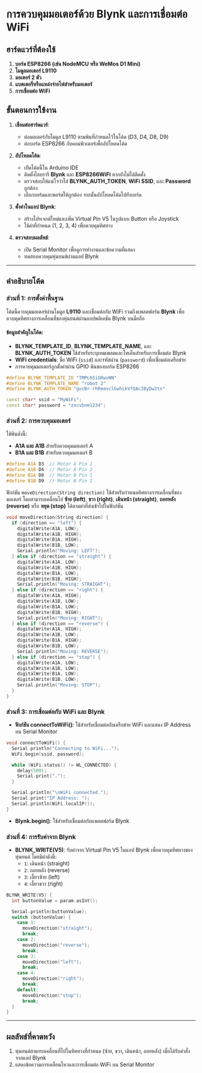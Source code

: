 # การควบคุมมอเตอร์ด้วย Blynk และการเชื่อมต่อ WiFi

## ฮาร์ดแวร์ที่ต้องใช้
1. **บอร์ด ESP8266 (เช่น NodeMCU หรือ WeMos D1 Mini)**
2. **โมดูลมอเตอร์ L9110**
3. **มอเตอร์ 2 ตัว**
4. **แบตเตอรี่หรือแหล่งจ่ายไฟสำหรับมอเตอร์**
5. **การเชื่อมต่อ WiFi**

## ขั้นตอนการใช้งาน
1. **เชื่อมต่อฮาร์ดแวร์**:
   - ต่อมอเตอร์กับโมดูล L9110 ตามพินที่กำหนดไว้ในโค้ด (D3, D4, D8, D9)
   - ต่อบอร์ด ESP8266 กับคอมพิวเตอร์เพื่ออัปโหลดโค้ด

2. **อัปโหลดโค้ด**:
   - เปิดโค้ดนี้ใน Arduino IDE
   - ติดตั้งไลบรารี **Blynk** และ **ESP8266WiFi** หากยังไม่ได้ติดตั้ง
   - ตรวจสอบให้แน่ใจว่าใส่ **BLYNK_AUTH_TOKEN**, **WiFi SSID**, และ **Password** ถูกต้อง
   - เลือกบอร์ดและพอร์ตให้ถูกต้อง จากนั้นอัปโหลดโค้ดไปยังบอร์ด

3. **ตั้งค่าในแอป Blynk**:
   - สร้างโปรเจกต์ใหม่และเพิ่ม Virtual Pin V5 ในรูปแบบ Button หรือ Joystick
   - ใช้ค่าที่กำหนด (1, 2, 3, 4) เพื่อควบคุมทิศทาง

4. **ตรวจสอบผลลัพธ์**:
   - เปิด Serial Monitor เพื่อดูการทำงานและข้อความที่แสดง
   - ทดสอบควบคุมหุ่นยนต์ผ่านแอป Blynk

---

## คำอธิบายโค้ด

### ส่วนที่ 1: การตั้งค่าพื้นฐาน
โค้ดนี้ควบคุมมอเตอร์ผ่านโมดูล **L9110** และเชื่อมต่อกับ WiFi รวมถึงแพลตฟอร์ม **Blynk** เพื่อควบคุมทิศทางการเคลื่อนที่ของหุ่นยนต์ผ่านแอปพลิเคชัน Blynk บนมือถือ

#### ข้อมูลสำคัญในโค้ด:
- **BLYNK_TEMPLATE_ID**, **BLYNK_TEMPLATE_NAME**, และ **BLYNK_AUTH_TOKEN** ใช้สำหรับระบุเทมเพลตและโทเค็นสำหรับการเชื่อมต่อ Blynk
- **WiFi credentials**: ชื่อ WiFi (`ssid`) และรหัสผ่าน (`password`) เพื่อเชื่อมต่อเครือข่าย
- การควบคุมมอเตอร์ถูกตั้งค่าผ่าน GPIO พินของบอร์ด ESP8266

```cpp
#define BLYNK_TEMPLATE_ID "TMPL6SiGRwvNN"
#define BLYNK_TEMPLATE_NAME "robot 2"
#define BLYNK_AUTH_TOKEN "gucBr-rhRemvclGwhikVfQAcIByDw2tn"

const char* ssid = "MyWiFi";
const char* password = "zxcvbnm1234";
```

### ส่วนที่ 2: การควบคุมมอเตอร์
ใช้พินดังนี้:
- **A1A และ A1B** สำหรับควบคุมมอเตอร์ A
- **B1A และ B1B** สำหรับควบคุมมอเตอร์ B

```cpp
#define A1A D3  // Motor A Pin 1
#define A1B D4  // Motor A Pin 2
#define B1A D8  // Motor B Pin 1
#define B1B D9  // Motor B Pin 2
```

ฟังก์ชัน `moveDirection(String direction)` ใช้สำหรับกำหนดทิศทางการเคลื่อนที่ของมอเตอร์ โดยสามารถเคลื่อนไป **ซ้าย (left)**, **ขวา (right)**, **เดินหน้า (straight)**, **ถอยหลัง (reverse)** หรือ **หยุด (stop)** ได้ตามค่าที่ส่งเข้าไปในฟังก์ชัน

```cpp
void moveDirection(String direction) {
  if (direction == "left") {
    digitalWrite(A1A, LOW);
    digitalWrite(A1B, HIGH);
    digitalWrite(B1A, HIGH);
    digitalWrite(B1B, LOW);
    Serial.println("Moving: LEFT");
  } else if (direction == "straight") {
    digitalWrite(A1A, LOW);
    digitalWrite(A1B, HIGH);
    digitalWrite(B1A, LOW);
    digitalWrite(B1B, HIGH);
    Serial.println("Moving: STRAIGHT");
  } else if (direction == "right") {
    digitalWrite(A1A, HIGH);
    digitalWrite(A1B, LOW);
    digitalWrite(B1A, LOW);
    digitalWrite(B1B, HIGH);
    Serial.println("Moving: RIGHT");
  } else if (direction == "reverse") {
    digitalWrite(A1A, HIGH);
    digitalWrite(A1B, LOW);
    digitalWrite(B1A, HIGH);
    digitalWrite(B1B, LOW);
    Serial.println("Moving: REVERSE");
  } else if (direction == "stop") {
    digitalWrite(A1A, LOW);
    digitalWrite(A1B, LOW);
    digitalWrite(B1A, LOW);
    digitalWrite(B1B, LOW);
    Serial.println("Moving: STOP");
  }
}
```

### ส่วนที่ 3: การเชื่อมต่อกับ WiFi และ Blynk
- **ฟังก์ชัน connectToWiFi()**: ใช้สำหรับเชื่อมต่อกับเครือข่าย WiFi และแสดง IP Address บน Serial Monitor

```cpp
void connectToWiFi() {
  Serial.println("Connecting to WiFi...");
  WiFi.begin(ssid, password);

  while (WiFi.status() != WL_CONNECTED) {
    delay(500);
    Serial.print(".");
  }

  Serial.println("\nWiFi connected.");
  Serial.print("IP Address: ");
  Serial.println(WiFi.localIP());
}
```
- **Blynk.begin()**: ใช้สำหรับเชื่อมต่อกับแพลตฟอร์ม Blynk

### ส่วนที่ 4: การรับค่าจาก Blynk
- **BLYNK_WRITE(V5)**: รับค่าจาก Virtual Pin V5 ในแอป Blynk เพื่อควบคุมทิศทางของหุ่นยนต์ โดยมีค่าดังนี้:
  - `1`: เดินหน้า (straight)
  - `2`: ถอยหลัง (reverse)
  - `3`: เลี้ยวซ้าย (left)
  - `4`: เลี้ยวขวา (right)

```cpp
BLYNK_WRITE(V5) {
  int buttonValue = param.asInt();

  Serial.println(buttonValue);
  switch (buttonValue) {
    case 1:
      moveDirection("straight");
      break;
    case 2:
      moveDirection("reverse");
      break;
    case 3:
      moveDirection("left");
      break;
    case 4:
      moveDirection("right");
      break;
    default:
      moveDirection("stop");
      break;
  }
}
```

---

## ผลลัพธ์ที่คาดหวัง
1. หุ่นยนต์สามารถเคลื่อนที่ไปในทิศทางที่กำหนด (ซ้าย, ขวา, เดินหน้า, ถอยหลัง) เมื่อได้รับคำสั่งจากแอป Blynk
2. แสดงข้อความการเคลื่อนไหวและการเชื่อมต่อ WiFi บน Serial Monitor

